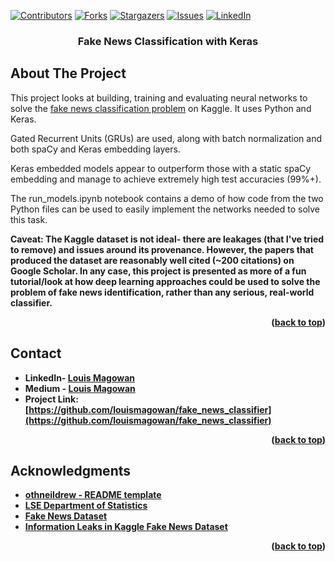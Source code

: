 <div id="top"></div>
<!--
*** Copied from https://github.com/othneildrew/Best-README-Template/blob/master/BLANK_README.md
-->



<!-- PROJECT SHIELDS -->
<!--
*** I'm using markdown "reference style" links for readability.
*** Reference links are enclosed in brackets [ ] instead of parentheses ( ).
*** See the bottom of this document for the declaration of the reference variables
*** for contributors-url, forks-url, etc. This is an optional, concise syntax you may use.
*** https://www.markdownguide.org/basic-syntax/#reference-style-links
-->
[![Contributors][contributors-shield]][contributors-url]
[![Forks][forks-shield]][forks-url]
[![Stargazers][stars-shield]][stars-url]
[![Issues][issues-shield]][issues-url]
[![LinkedIn][linkedin-shield]][linkedin-url]



<h3 align="center">Fake News Classification with Keras</h3>


<!-- ABOUT THE PROJECT -->
## About The Project

This project looks at building, training and evaluating neural networks to solve the [fake news classification problem](https://www.kaggle.com/datasets/clmentbisaillon/fake-and-real-news-dataset) on Kaggle. It uses Python and Keras. 

Gated Recurrent Units (GRUs) are used, along with batch normalization and both spaCy and Keras embedding layers. 

Keras embedded models appear to outperform those with a static spaCy embedding and manage to achieve extremely high test accuracies (99%+).

The run_models.ipynb notebook contains a demo of how code from the two Python files can be used to easily implement the networks needed to solve this task.

<b>Caveat:<b/> The Kaggle dataset is not ideal- there are leakages (that I've tried to remove) and issues around its provenance. However, the papers that produced the dataset are reasonably well cited (~200 citations) on Google Scholar. In any case, this project is presented as more of a fun tutorial/look at how deep learning approaches could be used to solve the problem of fake news identification, rather than any serious, real-world classifier.

<p align="right">(<a href="#top">back to top</a>)</p>


<!-- CONTACT -->
## Contact

* LinkedIn- [Louis Magowan](https://www.linkedin.com/in/louismagowan/)
* Medium - [Louis Magowan](https://medium.com/@louismagowan42)
* Project Link: [https://github.com/louismagowan/fake_news_classifier](https://github.com/louismagowan/fake_news_classifier)

<p align="right">(<a href="#top">back to top</a>)</p>



<!-- ACKNOWLEDGMENTS -->
## Acknowledgments

* [othneildrew - README template](https://github.com/othneildrew/Best-README-Template/blob/master/BLANK_README.md)
* [LSE Department of Statistics](https://www.lse.ac.uk/statistics)
* [Fake News Dataset](https://www.kaggle.com/datasets/clmentbisaillon/fake-and-real-news-dataset)
* [Information Leaks in Kaggle Fake News Dataset](https://www.kaggle.com/code/mosewintner/5-data-leaks-100-acc-1-word-99-6-acc?scriptVersionId=45283074)

<p align="right">(<a href="#top">back to top</a>)</p>



<!-- MARKDOWN LINKS & IMAGES -->
<!-- https://www.markdownguide.org/basic-syntax/#reference-style-links -->
[contributors-shield]: https://img.shields.io/github/contributors/louismagowan/fake_news_classifier.svg?style=for-the-badge
[contributors-url]: https://github.com/louismagowan/fake_news_classifier/graphs/contributors
[forks-shield]: https://img.shields.io/github/forks/louismagowan/fake_news_classifier.svg?style=for-the-badge
[forks-url]: https://github.com/louismagowan/fake_news_classifier/network/members
[stars-shield]: https://img.shields.io/github/stars/louismagowan/fake_news_classifier.svg?style=for-the-badge
[stars-url]: https://github.com/louismagowan/fake_news_classifier/stargazers
[issues-shield]: https://img.shields.io/github/issues/louismagowan/fake_news_classifier.svg?style=for-the-badge
[issues-url]: https://github.com/louismagowan/fake_news_classifier/issues
[license-shield]: https://img.shields.io/github/license/louismagowan/fake_news_classifier.svg?style=for-the-badge
[license-url]: https://github.com/louismagowan/fake_news_classifier/blob/master/LICENSE.txt
[linkedin-shield]: https://img.shields.io/badge/-LinkedIn-black.svg?style=for-the-badge&logo=linkedin&colorB=555
[linkedin-url]: https://www.linkedin.com/in/louismagowan/
[product-screenshot]: images/screenshot.png
